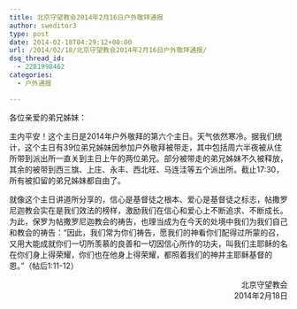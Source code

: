 ```yaml
---
title: 北京守望教会2014年2月16日户外敬拜通报
author: sweditor3
type: post
date: 2014-02-18T04:29:12+00:00
url: /2014/02/18/北京守望教会2014年2月16日户外敬拜通报/
dsq_thread_id:
  - 2281998462
categories:
  - 户外通报

---
```

各位亲爱的弟兄姊妹：

主内平安！这个主日是2014年户外敬拜的第六个主日。天气依然寒冷。据我们统计，这个主日有39位弟兄姊妹因参加户外敬拜被带走，其中包括周六半夜被从住所带到派出所一直关到主日上午的两位弟兄。部分被带走的弟兄姊妹不久被释放，其余的被带到西三旗、上庄、永丰、西北旺、马连洼等五个派出所。截止17:30，所有被扣留的弟兄姊妹都自由了。

就像这个主日讲道所分享的，信心是基督徒之根本、爱心是基督徒之标志，帖撒罗尼迦教会实在是我们效法的榜样，激励我们在信心和爱心上不断追求、不断成长。为此，保罗为帖撒罗尼迦教会的祷告，也理当成为在今天的处境中我们为我们自己和教会的祷告：“因此，我们常为你们祷告，愿我们的神看你们配得过所蒙的召，又用大能成就你们一切所羡慕的良善和一切因信心所作的功夫，叫我们主耶稣的名在你们身上得荣耀，你们也在他身上得荣耀，都照着我们的神并主耶稣基督的恩。”（帖后1:11-12）

<p style="text-align: right;">
  北京守望教会<br /> 2014年2月18日
</p>